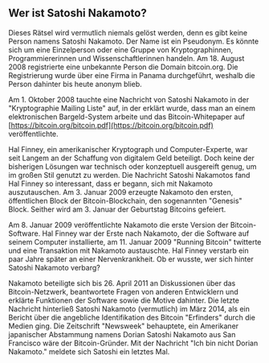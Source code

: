 ## Wer ist Satoshi Nakamoto?

Dieses Rätsel wird vermutlich niemals gelöst werden, denn es gibt keine Person namens Satoshi Nakamoto. Der Name ist ein Pseudonym. Es könnte sich um eine Einzelperson oder eine Gruppe von Kryptographinnen, Programmiererinnen und Wissenschaftlerinnen handeln. Am 18. August 2008 registrierte eine unbekannte Person die Domain bitcoin.org. Die Registrierung wurde über eine Firma in Panama durchgeführt, weshalb die Person dahinter bis heute anonym blieb.

Am 1. Oktober 2008 tauchte eine Nachricht von Satoshi Nakamoto in der "Kryptographie Mailing Liste" auf, in der erklärt wurde, dass man an einem elektronischen Bargeld-System arbeite und das Bitcoin-Whitepaper auf [https://bitcoin.org/bitcoin.pdf](https://bitcoin.org/bitcoin.pdf) veröffentlichte.

Hal Finney, ein amerikanischer Kryptograph und Computer-Experte, war seit Langem an der Schaffung von digitalem Geld beteiligt. Doch keine der bisherigen Lösungen war technisch oder konzeptuell ausgereift genug, um im großen Stil genutzt zu werden. Die Nachricht Satoshi Nakamotos fand Hal Finney so interessant, dass er begann, sich mit Nakamoto auszutauschen. Am 3. Januar 2009 erzeugte Nakamoto den ersten, öffentlichen Block der Bitcoin-Blockchain, den sogenannten "Genesis" Block. Seither wird am 3. Januar der Geburtstag Bitcoins gefeiert.

Am 8. Januar 2009 veröffentlichte Nakamoto die erste Version der Bitcoin-Software. 
Hal Finney war der Erste nach Nakamoto, der die Software auf seinem Computer installierte, am 11. Januar 2009 "Running Bitcoin" twitterte und eine Transaktion mit Nakamoto austauschte. Hal Finney verstarb ein paar Jahre später an einer Nervenkrankheit. Ob er wusste, wer sich hinter Satoshi Nakamoto verbarg?

Nakamoto beteiligte sich bis 26. April 2011 an Diskussionen über das Bitcoin-Netzwerk, beantwortete Fragen von anderen Entwicklern und erklärte Funktionen der Software sowie die Motive dahinter. Die letzte Nachricht hinterließ Satoshi Nakamoto (vermutlich) im März 2014, als ein Bericht über die angebliche Identifikation des Bitcoin "Erfinders" durch die Medien ging. Die Zeitschrift "Newsweek" behauptete, ein Amerikaner japanischer Abstammung namens Dorian Satoshi Nakamoto aus San Francisco wäre der Bitcoin-Gründer. Mit der Nachricht "Ich bin nicht Dorian Nakamoto." meldete sich Satoshi ein letztes Mal.
